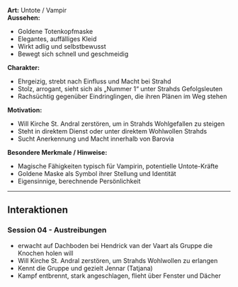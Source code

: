 

  



**Art:** Untote / Vampir  
**Aussehen:**  
- Goldene Totenkopfmaske  
- Elegantes, auffälliges Kleid  
- Wirkt adlig und selbstbewusst  
- Bewegt sich schnell und geschmeidig  

**Charakter:**  
- Ehrgeizig, strebt nach Einfluss und Macht bei Strahd  
- Stolz, arrogant, sieht sich als „Nummer 1“ unter Strahds Gefolgsleuten  
- Rachsüchtig gegenüber Eindringlingen, die ihren Plänen im Weg stehen  

**Motivation:**  
- Will Kirche St. Andral zerstören, um in Strahds Wohlgefallen zu steigen  
- Steht in direktem Dienst oder unter direktem Wohlwollen Strahds  
- Sucht Anerkennung und Macht innerhalb von Barovia  

**Besondere Merkmale / Hinweise:**  
- Magische Fähigkeiten typisch für Vampirin, potentielle Untote-Kräfte  
- Goldene Maske als Symbol ihrer Stellung und Identität  
- Eigensinnige, berechnende Persönlichkeit  


---

## Interaktionen

### Session 04 - Austreibungen

- erwacht auf Dachboden bei Hendrick van der Vaart als Gruppe die Knochen holen will
- Will Kirche St. Andral zerstören, um Strahds Wohlwollen zu erlangen
- Kennt die Gruppe und gezielt Jennar (Tatjana)
- Kampf entbrennt, stark angeschlagen, flieht über Fenster und Dächer